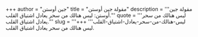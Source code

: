 +++
author = "جين أوستن"
title = "مقولة جين أوستن"
description = '''مقولة جين أوستن: ليس هنالك من سحر يعادل اشتياق القلب.'''
quote = '''ليس هنالك من سحر يعادل اشتياق القلب.'''
slug = '''ليس-هنالك-من-سحر-يعادل-اشتياق-القلب'''
+++
ليس هنالك من سحر يعادل اشتياق القلب.
